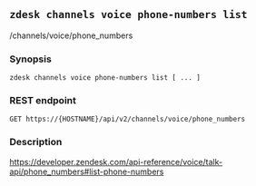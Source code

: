 ## `zdesk channels voice phone-numbers list`

/channels/voice/phone_numbers

### Synopsis

    zdesk channels voice phone-numbers list [ ... ]

### REST endpoint

    GET https://{HOSTNAME}/api/v2/channels/voice/phone_numbers

### Description

https://developer.zendesk.com/api-reference/voice/talk-api/phone_numbers#list-phone-numbers

